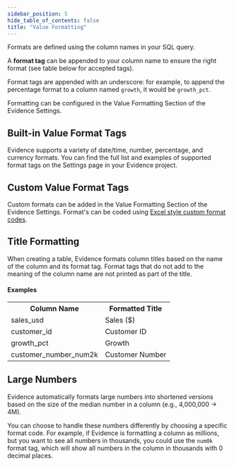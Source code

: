 ```yaml
---
sidebar_position: 5
hide_table_of_contents: false
title: "Value Formatting"
---
```


Formats are defined using the column names in your SQL query. 

A **format tag** can be appended to your column name to ensure the right format (see table below for accepted tags). 

Format tags are appended with an underscore: for example, to append the percentage format to a column named `growth`, it would be `growth_pct`.

Formatting can be configured in the Value Formatting Section of the Evidence Settings.

## Built-in Value Format Tags
Evidence supports a variety of date/time, number, percentage, and currency formats. You can find the full list and examples of supported format tags on the Settings page in your Evidence project.

## Custom Value Format Tags
Custom formats can be added in the Value Formatting Section of the Evidence Settings.  Format's can be coded using [Excel style custom format codes](https://support.microsoft.com/en-us/office/number-format-codes-5026bbd6-04bc-48cd-bf33-80f18b4eae68).

## Title Formatting

When creating a table, Evidence formats column titles based on the name of the column and its format tag. Format tags that do not add to the meaning of the column name are not printed as part of the title.

#### Examples
<table>
<tr>
<th>Column Name</th>
<th>Formatted Title</th> 
</tr>
<tr>
<td>sales_usd</td>
<td>Sales ($)</td>
</tr>
<tr>
<td>customer_id</td>
<td>Customer ID</td>
</tr>
<tr>
<td>growth_pct</td>
<td>Growth</td>
</tr>
<tr>
<td>customer_number_num2k</td>
<td>Customer Number</td>
</tr>
</table>


## Large Numbers
Evidence automatically formats large numbers into shortened versions based on the size of the median number in a column (e.g., 4,000,000 &rarr; 4M). 

You can choose to handle these numbers differently by choosing a specific format code. For example, if Evidence is formatting a column as millions, but you want to see all numbers in thousands, you could use the `num0k` format tag, which will show all numbers in the column in thousands with 0 decimal places.